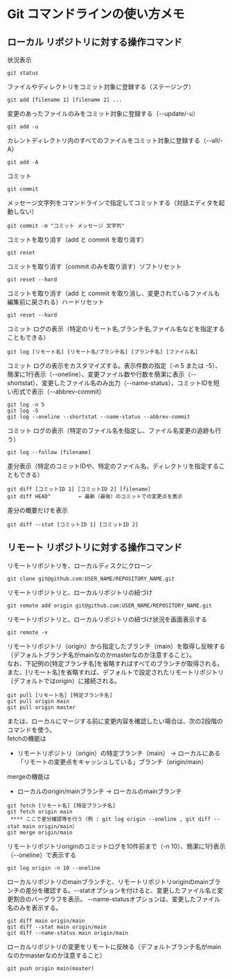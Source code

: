 # Git コマンドラインの使い方メモ

## ローカル リポジトリに対する操作コマンド
状況表示
```
git status
```
ファイルやディレクトリをコミット対象に登録する（ステージング）
```
git add [filename 1] [filename 2] ...
```
変更のあったファイルのみをコミット対象に登録する（--update/-u）
```
git add -u
```
カレントディレクトリ内のすべてのファイルをコミット対象に登録する（--all/-A）
```
git add -A
```
コミット
```
git commit
```
メッセージ文字列をコマンドラインで指定してコミットする（対話エディタを起動しない）
```
git commit -m "コミット メッセージ 文字列"
```
コミットを取り消す（add と commit を取り消す）
```
git reset
```
コミットを取り消す（commit のみを取り消す）ソフトリセット
```
git reset --hard
```
コミットを取り消す（add と commit を取り消し、変更されているファイルも編集前に戻される）ハードリセット
```
git reset --hard
```
コミット ログの表示（特定のリモート名,ブランチ名,ファイル名などを指定することもできる）
```
git log [リモート名] [リモート名/ブランチ名] [ブランチ名] [ファイル名]
```
コミット ログの表示をカスタマイズする。表示件数の指定（-n 5 または -5）、簡潔に1行表示（--oneline）、変更ファイル数や行数を簡潔に表示（--shortstat）、変更したファイル名のみ出力（--name-status）、コミットIDを短い形式で表示（--abbrev-commit）
```
git log -n 5
git log -5
git log --oneline --shortstat --name-status --abbrev-commit
```
コミット ログの表示（特定のファイル名を指定し、ファイル名変更の追跡も行う）
```
git log --follow [filename]
```
差分表示（特定のコミットIDや、特定のファイル名、ディレクトリを指定することもできる）
```
git diff [コミットID 1] [コミットID 2] [filename]
git diff HEAD^         ← 最新（最後）のコミットでの変更点を表示
```
差分の概要だけを表示
```
git diff --stat [コミットID 1] [コミットID 2]
```

## リモート リポジトリに対する操作コマンド
リモートリポジトリを、ローカルディスクにクローン
```
git clone git@github.com:USER_NAME/REPOSITORY_NAME.git
```
リモートリポジトリと、ローカルリポジトリの紐づけ
```
git remote add origin git@github.com:USER_NAME/REPOSITORY_NAME.git
```
リモートリポジトリと、ローカルリポジトリの紐づけ状況を画面表示する
```
git remote -v
```
リモートリポジトリ（origin）から指定したブランチ（main）を取得し反映する（デフォルトブランチ名がmainなのかmasterなのか注意すること）。  
なお、下記例の[特定ブランチ名]を省略すればすべてのブランチが取得される。また、[リモート名]を省略すれば、デフォルトで設定されたリモートリポジトリ（デフォルトではorigin）に接続される。
```
git pull [リモート名] [特定ブランチ名]
git pull origin main
git pull origin master
```
または、ローカルにマージする前に変更内容を確認したい場合は、次の2段階のコマンドを使う。  
fetchの機能は  
- リモートリポジトリ（origin）の特定ブランチ（main） → ローカルにある「リモートの変更点をキャッシュしている」ブランチ（origin/main）  

mergeの機能は
- ローカルのorigin/mainブランチ → ローカルのmainブランチ  

```
git fetch [リモート名] [特定ブランチ名]
git fetch origin main
 **** ここで差分確認等を行う（例 : git log origin --oneline , git diff --stat main origin/main）
git merge origin/main
```
リモートリポジトリoriginのコミットログを10件前まで（-n 10）、簡潔に1行表示（--oneline）で表示する
```
git log origin -n 10 --oneline
```
ローカルリポジトリのmainブランチと、リモートリポジトリoriginのmainブランチの差分を確認する。--statオプションを付けると、変更したファイル名と変更割合のバーグラフを表示。 --name-statusオプションは、変更したファイル名のみを表示する。
```
git diff main origin/main
git diff --stat main origin/main
git diff --name-status main origin/main
```
ローカルリポジトリの変更をリモートに反映る（デフォルトブランチ名がmainなのかmasterなのか注意すること）
```
git push origin main(master)
```

